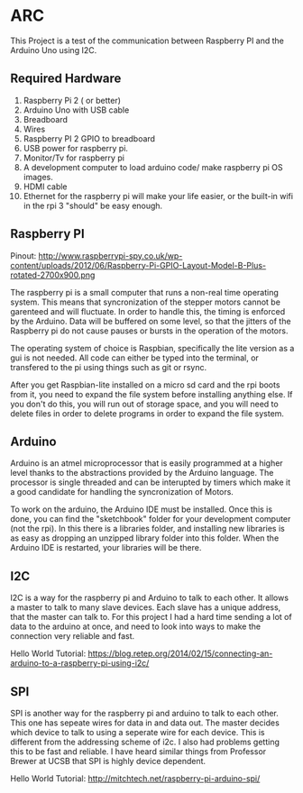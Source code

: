 # ARC
This Project is a test of the communication between Raspberry PI and the Arduino Uno using I2C.
## Required Hardware
1. Raspberry Pi 2 ( or better)
2. Arduino Uno with USB cable
3. Breadboard
4. Wires
5. Raspberry PI 2 GPIO to breadboard
6. USB power for raspberry pi.
7. Monitor/Tv for raspberry pi
8. A development computer to load arduino code/ make raspberry pi OS images.
9. HDMI cable
10. Ethernet for the raspberry pi will make your life easier, or the built-in wifi in the rpi 3 "should" be easy enough.

## Raspberry PI
Pinout:
http://www.raspberrypi-spy.co.uk/wp-content/uploads/2012/06/Raspberry-Pi-GPIO-Layout-Model-B-Plus-rotated-2700x900.png

The raspberry pi is a small computer that runs a non-real time operating system. This means that syncronization of the stepper motors cannot be garenteed and will fluctuate. In order to handle this, the timing is enforced by the Arduino. Data will be buffered on some level, so that the jitters of the Raspberry pi do not cause pauses or bursts in the operation of the motors. 

The operating system of choice is Raspbian, specifically the lite version as a gui is not needed. All code can either be typed into the terminal, or transfered to the pi using things such as git or rsync.

After you get Raspbian-lite installed on a micro sd card and the rpi boots from it, you need to expand the file system before installing anything else. If you don't do this, you will run out of storage space, and you will need to delete files in order to delete programs in order to expand the file system.



## Arduino

Arduino is an atmel microprocessor that is easily programmed at a higher level thanks to the abstractions provided by the Arduino language. The processor is single threaded and can be interupted by timers which make it a good candidate for handling the syncronization of Motors.

To work on the arduino, the Arduino IDE must be installed. Once this is done, you can find the "sketchbook" folder for your development computer (not the rpi). In this there is a libraries folder, and installing new libraries is as easy as dropping an unzipped library folder into this folder. When the Arduino IDE is restarted, your libraries will be there. 

## I2C

I2C is a way for the raspberry pi and Arduino to talk to each other. It allows a master to talk to many slave devices. Each slave has a unique address, that the master can talk to.  For this project I had a hard time sending a lot of data to the arduino at once, and need to look into ways to make the connection very reliable and fast. 

Hello World Tutorial: https://blog.retep.org/2014/02/15/connecting-an-arduino-to-a-raspberry-pi-using-i2c/

## SPI

SPI is another way for the raspberry pi and arduino to talk to each other. This one has sepeate wires for data in and data out. The master decides which device to talk to using a seperate wire for each device. This is different from the addressing scheme of i2c. I also had problems getting this to be fast and reliable. I have heard similar things from Professor Brewer at UCSB that SPI is highly device dependent.

Hello World Tutorial: http://mitchtech.net/raspberry-pi-arduino-spi/
